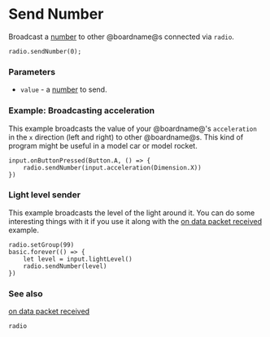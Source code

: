 # Send Number

Broadcast a [number](/reference/types/number) to other @boardname@s connected via `radio`.

```sig
radio.sendNumber(0);
```

### Parameters

* `value` - a [number](/reference/types/number) to send.

### Example: Broadcasting acceleration

This example broadcasts the value of your @boardname@'s `acceleration` in the `x` direction (left and right) to other @boardname@s. This kind of program might be useful in a model car or model rocket.

```blocks
input.onButtonPressed(Button.A, () => {
    radio.sendNumber(input.acceleration(Dimension.X))
})
```

### Light level sender

This example broadcasts the level of the light around it. You can do some interesting things with it if you use it along with the [on data packet received](/reference/radio/on-data-packet-received) example.

```blocks
radio.setGroup(99)
basic.forever(() => {
    let level = input.lightLevel()
    radio.sendNumber(level)
})
```

### See also

[on data packet received](/reference/radio/on-data-packet-received)

```package
radio
```